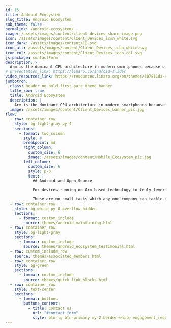 ```yaml
---
id: 15
title: Android Ecosystem
slug_title: Android Ecosystem
sub_theme: false
permalink: /android-ecosystem/
image: /assets/images/content/client-devices-share-image.png
icon: /assets/images/content/Client_Devices_icon_white.svg
icon_dark: /assets/images/content/CD.svg
icon_alt: /assets/images/content/Client_Devices_icon_white.svg
icon_col: /assets/images/content/Client_Devices_icon_col.svg
js-package: contactForm
description: >
  Arm is the dominant CPU architecture in modern smartphones because of its efficient power consumption, fast performance and all day battery life. Ensuring Android devices run smoothly on Arm is therefore crucial to deliver an exceptional user experience.
# presentation_link: https://linaro.co/android-slides
video_resources_link: https://resources.linaro.org/en/themes/307811da-98f5-4cfe-b63c-72b117b9c674
jumbotron:
  class: header_no_bold_first_para theme_banner
  title_row: true
  title: Android Ecosystem
  description: |
    Arm is the dominant CPU architecture in modern smartphones because of its efficient power consumption, fast performance and all day battery life. Ensuring Android devices run smoothly on Arm is therefore crucial to deliver an exceptional user experience.
  image: /assets/images/content/Client_Devices_banner_pic.jpg
flow:
  - row: container_row
    style: bg-light-gray py-4
    sections:
      - format: two_column
        style: #
        breakpoint: md
        right_column:
          custom_size: 6
          image: /assets/images/content/Mobile_Ecosystem_pic.jpg
        left_column:
          custom_size: 6
          style: p-3
          text: |
            ## Android and Open Source

            For devices running on Arm-based technology to truly leverage the Arm CPU’s power consumption, performance and all day battery life capabilities, it is necessary to ensure that open source tools and applications using Android can run natively on Arm. It is also essential to ensure that Android devices are continually maintained, updated and secure.

            These are no small tasks which any one company can tackle on its own. This is why companies join the Linaro Consumer Group.
  - row: container_row
    style: bg-white py-0 overflow-hidden
    sections:
      - format: custom_include
        source: themes/android_maintaining.html
  - row: container_row
    style: bg-light-gray
    sections:
      - format: custom_include
        source: themes/android_ecosystem_testimonial.html
  - row: custom_include_row
    source: themes/associated_members.html
  - row: container_row
    style: bg-green
    sections:
      - format: custom_include
        source: themes/quick_link_blocks.html
  - row: container_row
    style: text-center
    sections:
      - format: buttons
        buttons_content:
          - title: Contact us
            url: "#contact_form"
            style: btn-lg btn-primary my-2 border-white engagement_request_contact_btn
---
```

